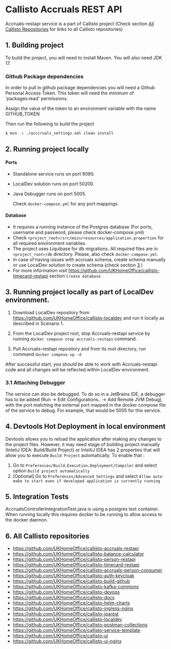 # Callisto Accruals REST API

Accruals-restapi service is a part of Callisto project (Check section [All Callisto Repositories](#headAllRepo) for links to all Callisto repositories)

## 1. Building project

To build the project, you will need to install Maven. You will also need JDK 17.

### Github Package dependencies
In order to pull in github package dependencies you will need a Github Personal Access Token.
This token will need the minimum of 'packages:read' permissions.

Assign the value of the token to an environment variable with the name GITHUB_TOKEN

Then run the following to build the project

```sh
$ mvn -s ./acccruals_settings.xml clean install
```

## 2. Running project locally

#### Ports

- Standalone service runs on port 9090.
- LocalDev solution runs on port 50200.
- Java Debugger runs on port 5005.

  Check `docker-compose.yml` for any port mappings.

#### Database

- It requires a running instance of the Postgres database (For ports, username and password, please check docker-compose.yml)
- Check `<project_root>/src/main/resources/application.properties` for all required environment variables.
- The project uses Liquibase for db migrations. All required files are in `<project_root>/db` directory. Please, also check `docker-compose.yml`.
- In case of having issues with accruals schema, create schema manually or use LocalDev solution to create schema (check section [3](#headLocalDev) )
- For more information visit https://github.com/UKHomeOffice/callisto-timecard-restapi section `Create database`

## <a name="headLocalDev"></a> 3. Running project locally as part of LocalDev environment.

1. Download LocalDev repository from https://github.com/UKHomeOffice/callisto-localdev and run it locally as described in Scenario 1.

2. From the LocalDev project root, stop Accruals-restapi service by running `docker compose stop accruals-restapi` command.

3. Pull Accruals-restapi repository and from its root directory, run command `docker compose up -d`

After successful start, you should be able to work with Accruals-restapi code and all changes will be reflected within LocalDev environment.

### 3.1 Attaching Debugger

The service can also be debugged. To do so in a JetBrains IDE, a debugger has to be added (Run -> Edit Configurations.. -> Add Remote JVM Debug), with the port matching the external port mapped in the docker compose file of the service to debug. For example, that would be 5005 for this service.

## 4. Devtools Hot Deployment in local environment

Devtools allows you to reload the application after making any changes to the project files.
However, it may need stage of building project manually (InteliJ IDEA: Build/Build Project)
or IntelliJ IDEA has 2 properties that will allow you to execute `Build Project` automatically. To enable that :

1.  Go to `Preferences/Build,Execution,Deployment/Compiler` and select option
    `Build project automatically`
2.  [Optional] Go to `Preferences/Advanced Settings` and select `Allow auto-make to start even if developed application is currently running`

## 5. Integration Tests

AccrualsControllerIntegrationTest.java is using a postgres test container. When running locally this
requires docker to be running to allow access to the docker daemon.

## <a name="headAllRepo"></a> 6. All Callisto repositories

- https://github.com/UKHomeOffice/callisto-accruals-restapi
- https://github.com/UKHomeOffice/callisto-balance-calculator
- https://github.com/UKHomeOffice/callisto-person-restapi
- https://github.com/UKHomeOffice/callisto-timecard-restapi
- https://github.com/UKHomeOffice/callisto-accruals-person-consumer
- https://github.com/UKHomeOffice/callisto-auth-keycloak
- https://github.com/UKHomeOffice/callisto-build-github
- https://github.com/UKHomeOffice/callisto-kafka-commons
- https://github.com/UKHomeOffice/callisto-devops
- https://github.com/UKHomeOffice/callisto-docs
- https://github.com/UKHomeOffice/callisto-helm-charts
- https://github.com/UKHomeOffice/callisto-ingress-nginx
- https://github.com/UKHomeOffice/callisto-jparest
- https://github.com/UKHomeOffice/callisto-localdev
- https://github.com/UKHomeOffice/callisto-postman-collections
- https://github.com/UKHomeOffice/callisto-service-template
- https://github.com/UKHomeOffice/callisto-ui
- https://github.com/UKHomeOffice/callisto-ui-nginx
